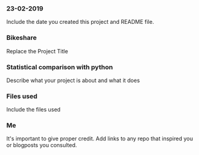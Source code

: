 ### 23-02-2019
Include the date you created this project and README file.

### Bikeshare
Replace the Project Title

### Statistical comparison with python
Describe what your project is about and what it does

### Files used
Include the files used

### Me
It's important to give proper credit. Add links to any repo that inspired you or blogposts you consulted.

